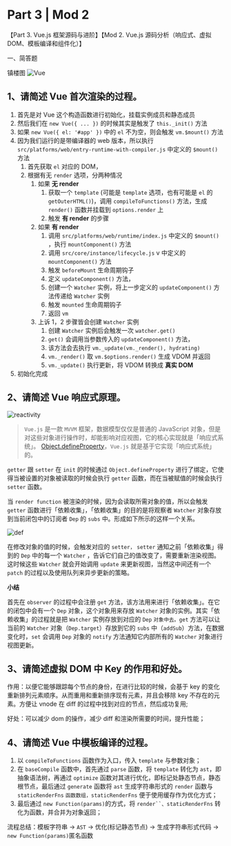 # Part 3 | Mod 2

【Part 3. Vue.js 框架源码与进阶】【Mod 2. Vue.js 源码分析（响应式、虚拟 DOM、模板编译和组件化）】

一、简答题

镇楼图
![Vue](https://tva1.sinaimg.cn/large/007S8ZIlly1ghgbtpgtkej30zk0oodi0.jpg)

## 1、请简述 Vue 首次渲染的过程。

1. 首先是对 Vue 这个构造函数进行初始化，挂载实例成员和静态成员
2. 然后我们在 `new Vue({ ... })` 的时候其实是触发了 `this._init()` 方法
3. 如果 `new Vue({ el: '#app' })` 中的 `el` 不为空，则会触发 `vm.$mount()` 方法
4. 因为我们运行的是带编译器的 web 版本，所以执行 `src/platforms/web/entry-runtime-with-compiler.js` 中定义的 `$mount()` 方法
   1. 首先获取 `el` 对应的 DOM，
   2. 根据有无 `render` 选项，分两种情况
      1. 如果 **无 render**
         1. 获取一个 `template` (可能是 `template` 选项，也有可能是 `el` 的 `getOuterHTML()`)，调用 `compileToFunctions()` 方法，生成 `render()` 函数并挂载到 `options.render` 上
         2. 触发 **有 render** 的步骤
      2. 如果 **有 render**
         1. 调用 `src/platforms/web/runtime/index.js` 中定义的 `$mount()` ，执行 `mountComponent()` 方法
         2. 调用 `src/core/instance/lifecycle.js` v 中定义的 `mountComponent()` 方法
         3. 触发 `beforeMount` 生命周期钩子
         4. 定义 `updateComponent()` 方法，
         5. 创建一个 `Watcher` 实例，将上一步定义的 `updateComponent()` 方法传递给 `Watcher` 实例
         6. 触发 `mounted` 生命周期钩子
         7. 返回 `vm`
      3. 上诉 1，2 步骤皆会创建 `Watcher` 实例
         1. 创建 `Watcher` 实例后会触发一次 `watcher.get()`
         2. `get()` 会调用当参数传入的 `updateComponent()` 方法，
         3. 该方法会去执行 `vm._update(vm._render(), hydrating)`
         4. `vm._render()` 取 `vm.$options.render()` 生成 VDOM 并返回
         5. `vm._update()` 执行更新，将 VDOM 转换成 **真实 DOM**
5. 初始化完成

## 2、请简述 Vue 响应式原理。

![reactivity](https://tva1.sinaimg.cn/large/007S8ZIlly1ghgc0wzb7rj313i0fedhm.jpg)

> `Vue.js` 是一款 `MVVM` 框架，数据模型仅仅是普通的 JavaScript 对象，但是对这些对象进行操作时，却能影响对应视图，它的核心实现就是「响应式系统」。
> [Object.defineProperty](https://developer.mozilla.org/en-US/docs/Web/JavaScript/Reference/Global_Objects/Object/defineProperty)，`Vue.js` 就是基于它实现「响应式系统」的。

`getter` 跟 `setter` 在 `init` 的时候通过 `Object.defineProperty` 进行了绑定，它使得当被设置的对象被读取的时候会执行 `getter` 函数，而在当被赋值的时候会执行 `setter` 函数。

当 `render function` 被渲染的时候，因为会读取所需对象的值，所以会触发 `getter` 函数进行「依赖收集」，「依赖收集」的目的是将观察者 `Watcher` 对象存放到当前闭包中的订阅者 `Dep` 的 `subs` 中。形成如下所示的这样一个关系。

![def](https://tva1.sinaimg.cn/large/007S8ZIlly1ghgbzzu04rj316m0c2q4i.jpg)

在修改对象的值的时候，会触发对应的 `setter，` `setter` 通知之前「依赖收集」得到的 `Dep` 中的每一个 `Watcher` ，告诉它们自己的值改变了，需要重新渲染视图。这时候这些 `Watcher` 就会开始调用 `update` 来更新视图，当然这中间还有一个 `patch` 的过程以及使用队列来异步更新的策略。

**小结**

首先在 `observer` 的过程中会注册 `get` 方法，该方法用来进行「依赖收集」。在它的闭包中会有一个 `Dep` 对象，这个对象用来存放 `Watcher` 对象的实例。其实「依赖收集」的过程就是把 `Watcher` 实例存放到对应的 `Dep` `对象中去。get` 方法可以让当前的 `Watcher` 对象（`Dep.target`）存放到它的 `subs` 中（`addSub`）方法，在数据变化时，`set` 会调用 `Dep` 对象的 `notify` 方法通知它内部所有的 `Watcher` 对象进行视图更新。

## 3、请简述虚拟 DOM 中 Key 的作用和好处。

作用：以便它能够跟踪每个节点的身份，在进行比较的时候，会基于 key 的变化重新排列元素顺序。从而重用和重新排序现有元素，并且会移除 key 不存在的元素。方便让 vnode 在 diff 的过程中找到对应的节点，然后成功复用;

好处：可以减少 dom 的操作，减少 diff 和渲染所需要的时间，提升性能；

## 4、请简述 Vue 中模板编译的过程。

1. 以 `compileToFunctions` 函数作为入口，传入 `template` 与参数对象；
2. 在 `baseCompile` 函数中，首先通过 `parse` 函数，将 `template` 转化为 `ast`，即抽象语法树，再通过 `optimize` 函数对其进行优化，即标记处静态节点，静态根节点，最后通过 `generate` 函数将 `ast` 生成字符串形式的 `render` 函数与 `staticRenderFns` `函数数组，staticRenderFns` 便于使用缓存作为优化方式；
3. 最后通过 `new Function(params)`的方式，将 ` render``、staticRenderFns ` 转化为函数，并合并为对象返回；

流程总结：模板字符串 -> `AST` -> 优化(标记静态节点) -> 生成字符串形式代码 -> `new Function(params)`匿名函数
